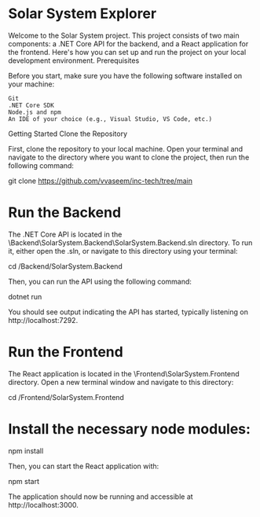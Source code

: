 # Solar System Explorer

Welcome to the Solar System project. This project consists of two main components: a .NET Core API for the backend, and a React application for the frontend. Here's how you can set up and run the project on your local development environment.
Prerequisites

Before you start, make sure you have the following software installed on your machine:

    Git
    .NET Core SDK
    Node.js and npm
    An IDE of your choice (e.g., Visual Studio, VS Code, etc.)

Getting Started
Clone the Repository

First, clone the repository to your local machine. Open your terminal and navigate to the directory where you want to clone the project, then run the following command:

git clone https://github.com/vvaseem/inc-tech/tree/main

# Run the Backend

The .NET Core API is located in the \Backend\SolarSystem.Backend\SolarSystem.Backend.sln directory. To run it, either open the .sln, or navigate to this directory using your terminal:

cd /Backend/SolarSystem.Backend

Then, you can run the API using the following command:

dotnet run

You should see output indicating the API has started, typically listening on http://localhost:7292.

# Run the Frontend

The React application is located in the \Frontend\SolarSystem.Frontend directory. Open a new terminal window and navigate to this directory:

cd /Frontend/SolarSystem.Frontend

# Install the necessary node modules:

npm install

Then, you can start the React application with:

npm start

The application should now be running and accessible at http://localhost:3000.
